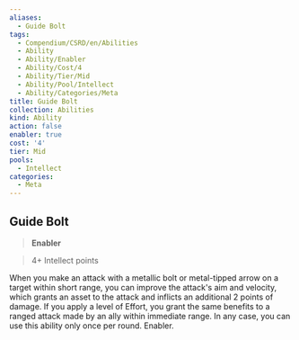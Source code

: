 ```yaml
---
aliases:
  - Guide Bolt
tags:
  - Compendium/CSRD/en/Abilities
  - Ability
  - Ability/Enabler
  - Ability/Cost/4
  - Ability/Tier/Mid
  - Ability/Pool/Intellect
  - Ability/Categories/Meta
title: Guide Bolt
collection: Abilities
kind: Ability
action: false
enabler: true
cost: '4'
tier: Mid
pools:
  - Intellect
categories:
  - Meta
---
```

## Guide Bolt    
>**Enabler**    
>4+ Intellect points  
    
When you make an attack with a metallic bolt or metal-tipped arrow on a target within short range, you can improve the attack's aim and velocity, which grants an asset to the attack and inflicts an additional 2 points of damage. If you apply a level of Effort, you grant the same benefits to a ranged attack made by an ally within immediate range. In any case, you can use this ability only once per round. Enabler.
